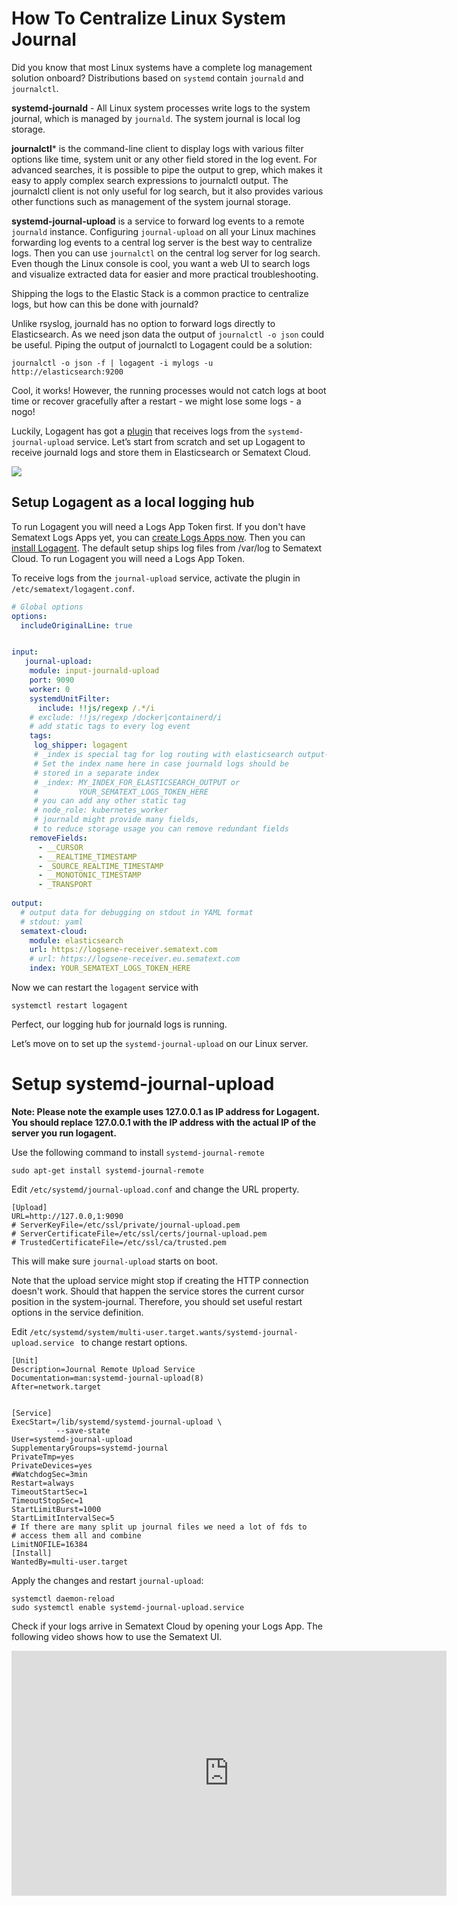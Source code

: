 # How To Centralize Linux System Journal


Did you know that most Linux systems have a complete log management solution onboard? Distributions based on `systemd` contain `journald` and `journalctl`.   

**systemd-journald** - All Linux system processes write logs to the system journal, which is managed by `journald`. The system journal is local log storage. 

**journalctl*** is the command-line client to display logs with various filter options like time, system unit or any other field stored in the log event. For advanced searches, it is possible to pipe the output to grep, which makes it easy to apply complex search expressions to journalctl output. 
The journalctl client is not only useful for log search, but it also provides various other functions such as management of the system journal storage. 

**systemd-journal-upload** is a service to forward log events to a remote `journald` instance. Configuring `journal-upload` on all your Linux machines forwarding log events to a central log server is the best way to centralize logs. Then you can use `journalctl` on the central log server for log search.  Even though the Linux console is cool, you want a web UI to search logs and visualize extracted data for easier and more practical troubleshooting.

Shipping the logs to the Elastic Stack is a common practice to centralize logs, but how can this be done with journald? 

Unlike rsyslog, journald has no option to forward logs directly to Elasticsearch. As we need json data the output of `journalctl -o json` could be useful. Piping the output of journalctl to Logagent could be a solution: 

```journalctl -o json -f | logagent -i mylogs -u http://elasticsearch:9200```

Cool, it works! However, the running processes would not catch logs at boot time or recover gracefully after a restart - we might lose some logs - a nogo!

Luckily, Logagent has got a [plugin](https://sematext.com/docs/logagent/input-plugin-journald-upload/) that receives logs from the `systemd-journal-upload` service. Let’s start from scratch and set up Logagent to receive journald logs and store them in Elasticsearch or Sematext Cloud.  

![](systemd-journal-upload.png)

## Setup Logagent as a local logging hub

To run Logagent you will need a Logs App Token first. If you don't have Sematext Logs Apps yet, you can [create Logs Apps now](https://apps.sematext.com/ui/logs-create/app/logsene).
Then you can [install Logagent](https://sematext.com/docs/logagent/installation/). The default setup ships log files from /var/log to Sematext Cloud. To run Logagent you will need a Logs App Token. 

To receive logs from the `journal-upload` service, activate the plugin in `/etc/sematext/logagent.conf`. 


```yml
# Global options
options:
  includeOriginalLine: true


input:
   journal-upload:
    module: input-journald-upload
    port: 9090
    worker: 0
    systemdUnitFilter: 
      include: !!js/regexp /.*/i
    # exclude: !!js/regexp /docker|containerd/i
    # add static tags to every log event 
    tags:
     log_shipper: logagent
     # _index is special tag for log routing with elasticsearch output-plugin
     # Set the index name here in case journald logs should be 
     # stored in a separate index
     # _index: MY_INDEX_FOR_ELASTICSEARCH_OUTPUT or 
     #         YOUR_SEMATEXT_LOGS_TOKEN_HERE
     # you can add any other static tag 
     # node_role: kubernetes_worker
     # journald might provide many fields, 
     # to reduce storage usage you can remove redundant fields
    removeFields:
      - __CURSOR
      - __REALTIME_TIMESTAMP
      - _SOURCE_REALTIME_TIMESTAMP
      - __MONOTONIC_TIMESTAMP
      - _TRANSPORT
      
output: 
  # output data for debugging on stdout in YAML format
  # stdout: yaml
  sematext-cloud:
    module: elasticsearch
    url: https://logsene-receiver.sematext.com
    # url: https://logsene-receiver.eu.sematext.com
    index: YOUR_SEMATEXT_LOGS_TOKEN_HERE


```

Now we can restart the `logagent` service with 

```
systemctl restart logagent
```

Perfect, our logging hub for journald logs is running. 

Let’s move on to set up the `systemd-journal-upload` on our Linux server.


# Setup systemd-journal-upload 


__Note: Please note the example uses 127.0.0.1 as IP address for Logagent. You should replace 127.0.0.1 with the IP address with the actual IP of the server you run logagent.__


Use the following command to install `systemd-journal-remote`

```
sudo apt-get install systemd-journal-remote
```

Edit `/etc/systemd/journal-upload.conf` and change the URL property.

```
[Upload]
URL=http://127.0.0,1:9090
# ServerKeyFile=/etc/ssl/private/journal-upload.pem
# ServerCertificateFile=/etc/ssl/certs/journal-upload.pem
# TrustedCertificateFile=/etc/ssl/ca/trusted.pem
```

This will make sure `journal-upload` starts on boot. 

Note that the upload service might stop if creating the HTTP connection doesn't work. Should that happen the service stores the current cursor position in the system-journal. Therefore, you should set useful restart options in the service definition. 

Edit `/etc/systemd/system/multi-user.target.wants/systemd-journal-upload.service ` to change restart options. 


```
[Unit]
Description=Journal Remote Upload Service
Documentation=man:systemd-journal-upload(8)
After=network.target


[Service]
ExecStart=/lib/systemd/systemd-journal-upload \
          --save-state
User=systemd-journal-upload
SupplementaryGroups=systemd-journal
PrivateTmp=yes
PrivateDevices=yes
#WatchdogSec=3min
Restart=always
TimeoutStartSec=1
TimeoutStopSec=1
StartLimitBurst=1000
StartLimitIntervalSec=5
# If there are many split up journal files we need a lot of fds to
# access them all and combine
LimitNOFILE=16384
[Install]
WantedBy=multi-user.target
```

Apply the changes and restart `journal-upload`:

```
systemctl daemon-reload
sudo systemctl enable systemd-journal-upload.service
```

Check if your logs arrive in Sematext Cloud by opening your Logs App. 
The following video shows how to use the Sematext UI.

<iframe width="696" height="392" src="https://www.youtube.com/embed/glwZ8OCV0kc?list=PLT_fd32OFYpfLBFZz_HiafnqjdlTth1NS" frameborder="0" allow="accelerometer; autoplay; encrypted-media; gyroscope; picture-in-picture" allowfullscreen></iframe>
